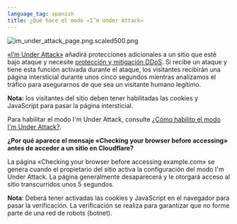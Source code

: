 ```yaml
---
language_tag: spanish
title: ¿Qué hace el modo «I’m Under Attack»
---
```




![im_under_attack_page.png.scaled500.png](/support/static/im_under_attack_page.png.scaled500.png) 

[«I’m Under Attack»](http://blog.cloudflare.com/introducing-im-under-attack-mode) añadirá protecciones adicionales a un sitio que esté bajo ataque y necesite [protección y mitigación DDoS](https://www.cloudflare.com/ddos). Si recibe un ataque y tiene esta función activada durante el ataque, los visitantes recibirán una página intersticial durante unos cinco segundos mientras analizamos el tráfico para asegurarnos de que sea un visitante humano legítimo.

**Nota:** los visitantes del sitio deben tener habilitadas las cookies y JavaScript para pasar la página intersticial.

Para habilitar el modo I'm Under Attack, consulte [¿Cómo habilito el modo I'm Under Attack?](https://support.cloudflare.com/hc/en-us/articles/200170206-How-do-I-enable-I-m-Under-Attack-mode-).

**¿Por qué aparece el mensaje «Checking your browser before accessing» antes de acceder a un sitio en Cloudflare?**

La página «Checking your browser before accessing example.com» se genera cuando el propietario del sitio activa la configuración del modo I'm Under Attack. La página generalmente desaparecerá y le otorgará acceso al sitio transcurridos unos 5 segundos.

**Nota**: Deberá tener activadas las cookies y JavaScript en el navegador para pasar la verificación. La verificación se realiza para garantizar que no forme parte de una red de robots (botnet).
